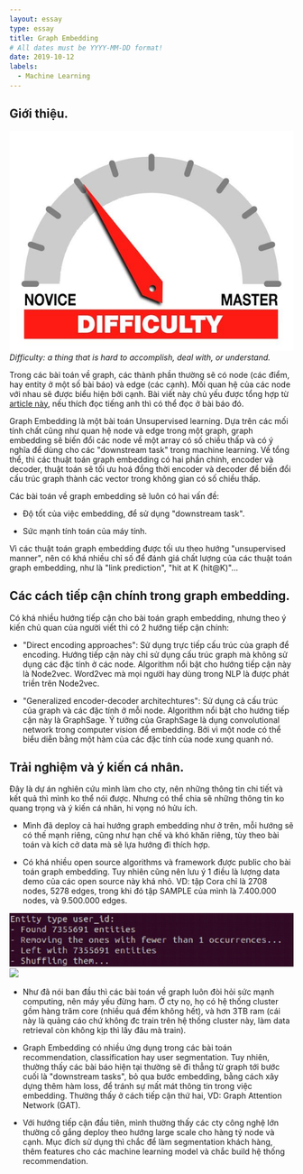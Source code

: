 ```yaml
---
layout: essay
type: essay
title: Graph Embedding
# All dates must be YYYY-MM-DD format!
date: 2019-10-12
labels:
  - Machine Learning
---
```

## Giới thiệu.
<img class="ui tiny right spaced image" src="../images/degree_difficulty.jpg">*Difficulty: a thing that is hard to accomplish, deal with, or understand.*

Trong các bài toán về graph, các thành phần thường sẽ có node (các điểm, hay entity ở một số bài báo) và edge (các cạnh). Mối quan hệ của các node với nhau sẽ được biểu hiện bởi cạnh. Bài viết này chủ yếu được tổng hợp từ [article này](https://arxiv.org/abs/1709.05584), nếu thích đọc tiếng anh thì có thể đọc ở bài báo đó.

Graph Embedding là một bài toán Unsupervised learning. Dựa trên các mối tính chất cũng như quan hệ node và edge trong một graph, graph embedding sẽ biến đổi các node về một array có số chiều thấp và có ý nghĩa để dùng cho các "downstream task" trong machine learning. Về tổng thể, thì các thuật toán graph embedding có hai phần chính, encoder và decoder, thuật toán sẽ tối ưu hoá đồng thời encoder và decoder để biến đổi cấu trúc graph thành các vector trong không gian có số chiều thấp.

Các bài toán về graph embedding sẽ luôn có hai vấn đề:
* Độ tốt của việc embedding, để sử dụng "downstream task".

* Sức mạnh tính toán của máy tính.

Vì các thuật toán graph embedding được tối ưu theo hướng "unsupervised manner", nên có khá nhiều chỉ số để đánh giá chất lượng của các thuật toán graph embedding, như là "link prediction", "hit at K (hit@K)"...

## Các cách tiếp cận chính trong graph embedding.

Có khá nhiều hướng tiếp cận cho bài toán graph embedding, nhưng theo ý kiến chủ quan của người viết thì có 2 hướng tiếp cận chính:

* "Direct encoding approaches": Sử dụng trực tiếp cấu trúc của graph để encoding. Hướng tiếp cận này chỉ sử dụng cấu trúc graph mà không sử dụng các đặc tính ở các node. Algorithm nổi bật cho hướng tiếp cận này là Node2vec. Word2vec mà mọi người hay dùng trong NLP là được phát triền trên Node2vec.

* "Generalized encoder-decoder architechtures": Sử dụng cả cấu trúc của graph và các đặc tính ở mỗi node. Algorithm nổi bật cho hướng tiếp cận này là GraphSage. Ý tưởng của GraphSage là dụng convolutional network trong computer vision để embedding. Bởi vì một node có thể biểu diễn bằng một hàm của các đặc tính của node xung quanh nó.

## Trải nghiệm và ý kiến cá nhân.

Đây là dự án nghiên cứu mình làm cho cty, nên những thông tin chi tiết và kết quả thì mình ko thể nói được. Nhưng có thể chia sẽ những thông tin ko quang trọng và ý kiến cá nhân, hi vọng nó hửu ích.

* Mình đã deploy cả hai hướng graph embedding như ở trên, mỗi hướng sẽ có thế mạnh riêng, cũng như hạn chế và khó khăn riêng, tùy theo bài toán và kích cở data mà sẽ lựa hướng đi thích hợp.

* Có khá nhiều open source algorithms và framework được public cho bài toán graph embedding. Tuy nhiên cũng nên lưu ý 1 điều là lượng data demo của các open source này khá nhỏ. VD: tập Cora chỉ là 2708 nodes, 5278 edges, trong khi đó tập SAMPLE của mình là 7.400.000 nodes, và 9.500.000 edges.

<img class="ui large center spaced image" src="../images/nodes.jpg">
<img class="ui large center spaced image" src="../images/edges.jpg">

* Như đã nói ban đầu thì các bài toán về graph luôn đòi hỏi sức mạnh computing, nên máy yếu đừng ham. Ở cty nọ, họ có hệ thống cluster gồm hàng trăm core (nhiều quá đếm không hết), và hơn 3TB ram (cái này là quảng cáo chứ không đc train trên hệ thống cluster này, làm data retrieval còn không kịp thì lấy đâu mà train).

* Graph Embedding có nhiều ứng dụng trong các bài toán recommendation, classification hay user segmentation. Tuy nhiên, thường thấy các bài báo hiện tại thường sẽ đi thẳng từ graph tới bước cuối là "downstream tasks", bỏ qua bước embedding, bằng cách xây dựng thêm hàm loss, để tránh sự mất mát thông tin trong việc embedding. Thường thấy ở cách tiếp cận thứ hai, VD: Graph Attention Network (GAT).

* Với hướng tiếp cận đầu tiên, mình thường thấy các cty công nghệ lớn thường cố gắng deploy theo hướng large scale cho hàng tỷ node và cạnh. Mục đích sử dụng thì chắc để làm segmentation khách hàng, thêm features cho các machine learning model và chắc build hệ thống recommendation.



